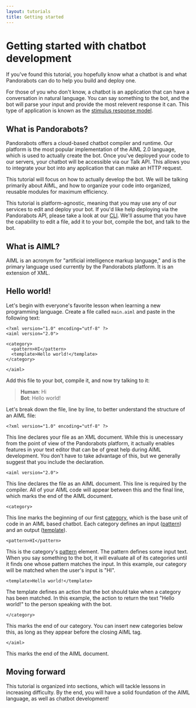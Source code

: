 ```yaml
---
layout: tutorials
title: Getting started
---
```


# Getting started with chatbot development

If you've found this tutorial, you hopefully know what a chatbot is and what 
Pandorabots can do to help you build and deploy one.

For those of you who don't know, a chatbot is an application that can have a
conversation in natural language. You can say something to the bot, and the
bot will parse your input and provide the most relevent response it can. This
type of application is known as the [stimulus response model]().

## What is Pandorabots?

Pandorabots offers a cloud-based chatbot compiler and runtime. Our platform is
the most popular implementation of the AIML 2.0 language, which is used to
actually create the bot. Once you've deployed your code to our servers, your
chatbot will be accessible via our Talk API. This allows you to integrate your
bot into any application that can make an HTTP request.

This tutorial will focus on how to actually develop the bot. We will be talking
primarily about AIML, and how to organize your code into organized, reusable
modules for maximum efficiency.

This tutorial is platform-agnostic, meaning that you may use any of our services
to edit and deploy your bot. If you'd like help deploying via the Pandorabots API,
please take a look at our [CLI](https://github.com/pandorabots/pb-cli). We'll
assume that you have the capability to edit a file, add it to your bot, compile
the bot, and talk to the bot.

## What is AIML?

AIML is an acronym for "artificial intelligence markup language," and is the
primary language used currently by the Pandorabots platform. It is an extension
of XML.

## Hello world!

Let's begin with everyone's favorite lesson when learning a new programming
language. Create a file called `main.aiml` and paste in
the following text:

    <?xml version="1.0" encoding="utf-8" ?>
    <aiml version="2.0">

    <category>
      <pattern>HI</pattern>
      <template>Hello world!</template>
    </category>

    </aiml>

Add this file to your bot, compile it, and now try talking to it:

> **Human**: Hi  
> **Bot**: Hello world!

Let's break down the file, line by line, to better understand the structure of
an AIML file:

    <?xml version="1.0" encoding="utf-8" ?>

This line declares your file as an XML document. While this is unecessary from
the point of view of the Pandorabots platform, it actually enables features in
your text editor that can be of great help during AIML development. You don't
have to take advantage of this, but we generally suggest that you include the
declaration.

    <aiml version="2.0">

This line declares the file as an AIML document. This line is required by the
compiler. All of your AIML code will appear between this and the final line, which
marks the end of the AIML document.

    <category>

This line marks the beginning of our first [category](/aiml/category), which is
the base unit of code in an AIML based chatbot. Each category defines an input
([pattern](/aiml/pattern)) and an output ([template](/aiml/template)).

    <pattern>HI</pattern>

This is the category's [pattern](/aiml/pattern) element. The pattern defines some
input text. When you say something to the bot, it will evaluate all of its
categories until it finds one whose pattern matches the input. In this example,
our category will be matched when the user's input is "HI".

    <template>Hello world!</template>

The template defines an action that the bot should take when a category has been
matched. In this example, the action to return the text "Hello world!" to the
person speaking with the bot.

    </category>

This marks the end of our category. You can insert new categories below this, as
long as they appear before the closing AIML tag.

    </aiml>

This marks the end of the AIML document.

## Moving forward

This tutorial is organized into sections, which will tackle lessons in increasing
difficulty. By the end, you will have a solid foundation of the AIML language, as
well as chatbot development!
